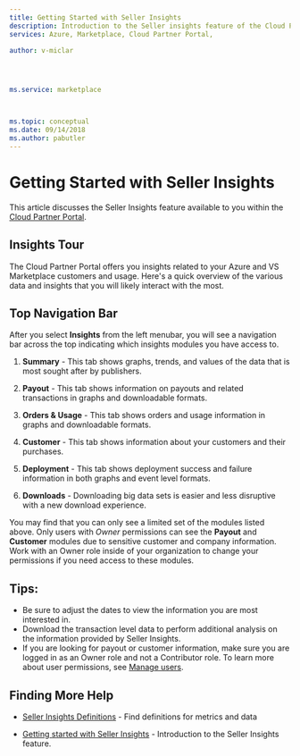 ```yaml
---
title: Getting Started with Seller Insights 
description: Introduction to the Seller insights feature of the Cloud Partner Portal.
services: Azure, Marketplace, Cloud Partner Portal, 

author: v-miclar




ms.service: marketplace



ms.topic: conceptual
ms.date: 09/14/2018
ms.author: pabutler
---
```


Getting Started with Seller Insights
====================================

This article discusses the Seller Insights feature available to you within the [Cloud Partner Portal](https://cloudpartner.azure.com/#insights).


Insights Tour
-------------

The Cloud Partner Portal offers you insights related to your Azure and VS
Marketplace customers and usage. Here's a quick overview of the various data and
insights that you will likely interact with the most.

Top Navigation Bar
------------------

After you select **Insights** from the left menubar, you will see a
navigation bar across the top indicating which insights modules you have access
to.

1.  **Summary** - This tab shows graphs, trends, and values of the data that is most
    sought after by publishers.

2.  **Payout** - This tab shows information on payouts and related transactions in
    graphs and downloadable formats.

3.  **Orders & Usage** - This tab shows orders and usage information in graphs and
    downloadable formats.

4.  **Customer** - This tab shows information about your customers and their purchases.

5.  **Deployment** - This tab shows deployment success and failure information in
    both graphs and event level formats.

6.  **Downloads** - Downloading big data sets is easier and less disruptive with a
    new download experience.

You may find that you can only see a limited set of the modules listed above.
Only users with *Owner* permissions can see the **Payout** and **Customer** modules
due to sensitive customer and company information. Work with an Owner role
inside of your organization to change your permissions if you need access to
these modules.


Tips:
-----

-   Be sure to adjust the dates to view the information you are most interested in.
-   Download the transaction level data to perform additional analysis on the
    information provided by Seller Insights.
-   If you are looking for payout or customer information, make sure you are
    logged in as an Owner role and not a Contributor role. To learn more about user
    permissions, see [Manage users](./cloud-partner-portal-manage-users.md).


Finding More Help
-----------------

- [Seller Insights Definitions](./si-insights-definitions-v4.md) - Find definitions for metrics and data

- [Getting started with Seller Insights](./si-getting-started.md) - Introduction to the Seller Insights feature.

